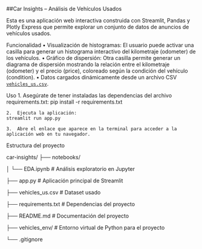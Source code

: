 ##Car Insights – Análisis de Vehículos Usados

Esta es una aplicación web interactiva construida con Streamlit, Pandas y Plotly Express que permite explorar un conjunto de datos de anuncios de vehículos usados.

Funcionalidad
	•	Visualización de histogramas: El usuario puede activar una casilla para generar un histograma interactivo del kilometraje (odometer) de los vehículos.
	•	Gráfico de dispersión: Otra casilla permite generar un diagrama de dispersión mostrando la relación entre el kilometraje (odometer) y el precio (price), coloreado según la condición del vehículo (condition).
	•	Datos cargados dinámicamente desde un archivo CSV [`vehicles_us.csv`](https://github.com/Misaelfc/cars-insights/blob/main/vehicles_us.csv).

Uso
	1.	Asegúrate de tener instaladas las dependencias del archivo requirements.txt:
    pip install -r requirements.txt

	2.	Ejecuta la aplicación:
    streamlit run app.py

	3.	Abre el enlace que aparece en la terminal para acceder a la aplicación web en tu navegador.

Estructura del proyecto

car-insights/
├── notebooks/

│   └── EDA.ipynb           # Análisis exploratorio en Jupyter

├── app.py                  # Aplicación principal de Streamlit

├── vehicles_us.csv         # Dataset usado

├── requirements.txt        # Dependencias del proyecto

├── README.md               # Documentación del proyecto

├── vehicles_env/           # Entorno virtual de Python para el proyecto

└── .gitignore
